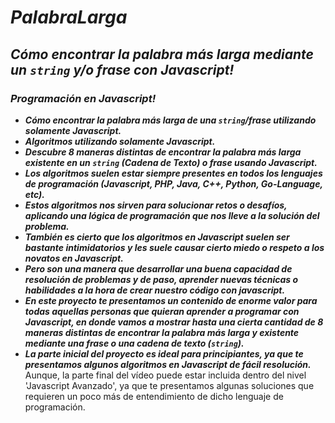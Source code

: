 # **_PalabraLarga_**

## **_Cómo encontrar la palabra más larga mediante un ```string``` y/o frase con Javascript!_**

### **_Programación en Javascript!_**

- **_Cómo encontrar la palabra más larga de una ```string```/frase utilizando solamente Javascript._**
- **_Algoritmos utilizando solamente Javascript._**
- **_Descubre 8 maneras distintas de encontrar la palabra más larga existente en un ```string``` (Cadena de Texto) o frase usando Javascript._**
- **_Los algoritmos suelen estar siempre presentes en todos los lenguajes de programación (Javascript, PHP, Java, C++, Python, Go-Language, etc)._**
- **_Estos algoritmos nos sirven para solucionar retos o desafíos, aplicando una lógica de programación que nos lleve a la solución del problema._**
- **_También es cierto que los algoritmos en Javascript suelen ser bastante intimidatorios y les suele causar cierto miedo o respeto a los novatos en Javascript._**
- **_Pero son una manera que desarrollar una buena capacidad de resolución de problemas y de paso, aprender nuevas técnicas o habilidades a la hora de crear nuestro código con javascript._**
- **_En este proyecto te presentamos un contenido de enorme valor para todas aquellas personas que quieran aprender a programar con Javascript, en donde vamos a mostrar hasta una cierta cantidad de 8 maneras distintas de encontrar la palabra más larga y existente mediante una frase o una cadena de texto (```string```)._**
- **_La parte inicial del proyecto es ideal para principiantes, ya que te presentamos algunos algoritmos en Javascript de fácil resolución._**
Aunque, la parte final del vídeo puede estar incluida dentro del nivel 'Javascript Avanzado', ya que te presentamos algunas soluciones que requieren un poco más de entendimiento de dicho lenguaje de programación. 
